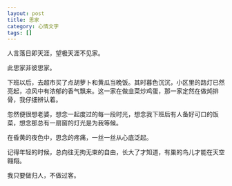 ```yaml
---
layout: post
title: 思家
category: 心情文字
tags: []
---
```

人言落日即天涯，望极天涯不见家。
	
此思家非彼思家。
	
下班以后，去超市买了点胡萝卜和黄瓜当晚饭。其时暮色沉沉，小区里的路灯已然亮起，凉风中有浓郁的香气飘来。这一家在做韭菜炒鸡蛋，那一家定然在做炖排骨，我仔细辨认着。
	
忽然便很想老婆，想念一起度过的每一段时光，想念我下班后有人备好可口的饭菜，想念那总有一扇窗的灯光是为我等候。
	
在昏黄的夜色中，思念的疼痛，一丝一丝从心底泛起。
	
记得年轻的时候，总向往无拘无束的自由，长大了才知道，有巢的鸟儿才能在天空翱翔。
	
我只要做归人，不做过客。